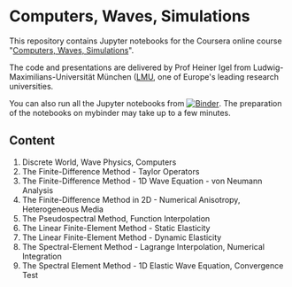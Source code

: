 # Computers, Waves, Simulations

This repository contains Jupyter notebooks for the Coursera online course "[Computers, Waves, Simulations](https://www.coursera.org/learn/computers-waves-simulations)". 

The code and presentations are delivered by Prof Heiner Igel from Ludwig-Maximilians-Universität München ([LMU](https://www.lmu.de/en/), one of Europe's leading research universities.

You can also run all the Jupyter notebooks from [![Binder](https://mybinder.org/badge_logo.svg)](https://mybinder.org/v2/gh/heinerigel/coursera/master). The preparation of the notebooks on mybinder may take up to a few minutes. 

## Content
1. Discrete World, Wave Physics, Computers
2. The Finite-Difference Method - Taylor Operators
3. The Finite-Difference Method - 1D Wave Equation - von Neumann Analysis
4. The Finite-Difference Method in 2D - Numerical Anisotropy, Heterogeneous Media
5. The Pseudospectral Method, Function Interpolation
6. The Linear Finite-Element Method - Static Elasticity
7. The Linear Finite-Element Method - Dynamic Elasticity
8. The Spectral-Element Method - Lagrange Interpolation, Numerical Integration
9. The Spectral Element Method - 1D Elastic Wave Equation, Convergence Test
